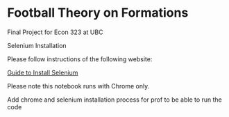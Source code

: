 # Football Theory on Formations
Final Project for Econ 323 at UBC

Selenium Installation

Please follow instructions of the following website:

[Guide to Install Selenium](https://shanyitan.medium.com/how-to-install-selenium-and-run-it-successfully-via-jupyter-lab-c3f50d22a0d4)

Please note this notebook runs with Chrome only. 

Add chrome and selenium installation process for prof to be able to run the code
